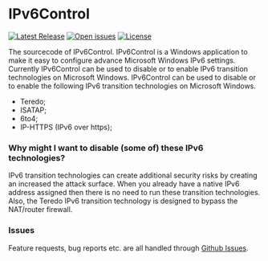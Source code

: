 IPv6Control
============

[<img src="https://img.shields.io/github/release/D9ping/IPv6Control.svg?style=flat-square" alt="Latest Release" />](https://github.com/D9ping/IPv6Control/releases) 
[<img src="https://img.shields.io/github/issues/D9ping/IPv6Control.svg?style=flat-square" alt="Open issues" />](https://github.com/D9ping/IPv6Control/issues) 
[<img src="https://img.shields.io/badge/license-MIT-blue.svg?style=flat-square" alt="License" />](https://github.com/D9ping/IPv6Control/blob/master/LICENSE) 
<br />

The sourcecode of IPv6Control. 
IPv6Control is a Windows application to make it easy to configure advance Microsoft Windows IPv6 settings. 
Currently IPv6Control can be used to disable or to enable IPv6 transition technologies on Microsoft Windows.
IPv6Control can be used to disable or to enable the following IPv6 transition technologies on Microsoft Windows.
- Teredo;
- ISATAP;
- 6to4;
- IP-HTTPS (IPv6 over https);

### Why might I want to disable (some of) these IPv6 technologies?
IPv6 transition technologies can create additional security risks by creating an increased the attack surface.
When you already have a native IPv6 address assigned then there is no need to run these transition technologies.
Also, the Teredo IPv6 transition technology is designed to bypass the NAT/router firewall.

### Issues
Feature requests, bug reports etc. are all handled through [Github Issues](https://github.com/D9ping/IPv6RegTweakGUI/issues).
